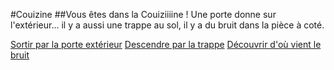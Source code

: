 #Couizine
##Vous êtes dans la Couiziiiine ! Une porte donne sur l'extérieur... il y a aussi une trappe au sol, il y a du bruit dans la pièce à coté.

[Sortir par la porte extérieur](le_pot_tager.md)
[Descendre par la trappe](l'acave.md)
[Découvrir d'où vient le bruit](l'acave.md)